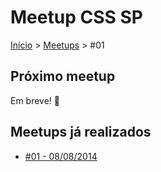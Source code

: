 Meetup CSS SP
======

[Início](../README.md) > [Meetups](../meetups.md) > #01

## Próximo meetup

Em breve! :calendar:

## Meetups já realizados

* [#01 - 08/08/2014](meetups/01.md)
